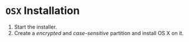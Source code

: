 # `OSX` Installation

1. Start the installer.
2. Create a *encrypted* and *case-sensitive* partition and install OS X on it.
